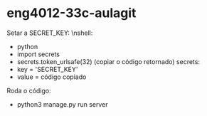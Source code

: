# eng4012-33c-aulagit
Setar a SECRET_KEY:
\nshell:
 - python
 - import secrets
 - secrets.token_urlsafe(32)
 (copiar o código retornado)
secrets:
 - key = 'SECRET_KEY'
 - value = código copiado



Roda o código:
 - python3 manage.py run server
